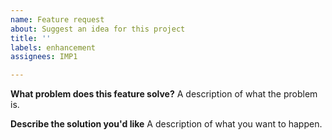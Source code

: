 ```yaml
---
name: Feature request
about: Suggest an idea for this project
title: ''
labels: enhancement
assignees: IMP1

---
```


**What problem does this feature solve?**
A description of what the problem is.

**Describe the solution you'd like**
A description of what you want to happen.
